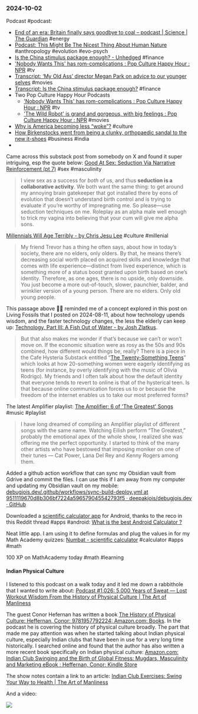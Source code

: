 ### 2024-10-02
Podcast #podcast:
- [End of an era: Britain finally says goodbye to coal – podcast | Science | The Guardian](https://www.theguardian.com/science/audio/2024/sep/30/end-of-an-era-britain-finally-says-goodbye-to-coal-podcast) #energy 
- [Podcast: This Might Be The Nicest Thing About Human Nature](https://onhumans.substack.com/p/podcast-this-might-be-the-nicest) #anthropology #evolution #evo-psych 
- [Is the China stimulus package enough? - Unhedged](https://www.listennotes.com/podcasts/unhedged/is-the-china-stimulus-j9vZo5-70JK/) #finance 
- ['Nobody Wants This' has rom-complications : Pop Culture Happy Hour : NPR](https://www.npr.org/2026/01/01/1198005278/nobody-wants-this-has-rom-complications) #tv 
- [Transcript: ‘My Old Ass’ director Megan Park on advice to our younger selves](https://www.ft.com/content/e66a21de-1723-4290-81e9-777a0d488429) #movies 
- [Transcript: Is the China stimulus package enough?](https://www.ft.com/content/49fc113d-457e-40e6-a462-20c488b24a53) #finance
- Two Pop Culture Happy Hour Podcasts
	- ['Nobody Wants This' has rom-complications : Pop Culture Happy Hour : NPR](https://www.npr.org/2026/01/01/1198005278/nobody-wants-this-has-rom-complications) #tv 
	- ['The Wild Robot' is grand and gorgeous, with big feelings : Pop Culture Happy Hour : NPR](https://www.npr.org/2024/10/02/1202966840/the-wild-robot-is-grand-and-gorgeous-with-big-feelings) #movies 
- [Why is America becoming less “woke”?](https://www.economist.com/podcasts/2024/09/27/why-is-america-becoming-less-woke) #culture 
- [How Birkenstocks went from being a clunky, orthopaedic sandal to the new it-shoes](https://www.listennotes.com/podcasts/daybreak/how-birkenstocks-went-from-5FA1orc08xu/) #business #india 
- 

Came across this substack post from somebody on X and found it super intriguing, esp the quote below: [Good At Sex: Seduction Via Narrative Reinforcement (pt 7)](https://aella.substack.com/p/good-at-sex-seduction-via-narrative) #sex #masculinity 

> I view sex as a success for _both_ of us, and thus **seduction is a collaborative activity**. We both want the same thing: to get around my annoying brain gatekeeper that got installed there by eons of evolution that doesn’t understand birth control and is trying to evaluate if you’re worthy of impregnating me. So please—use seduction techniques on me. Roleplay as an alpha male well enough to trick my vagina into believing that your cum will give me alpha sons.

[Millennials Will Age Terribly - by Chris Jesu Lee](https://salieriredemption.substack.com/p/millennials-will-age-terribly) #culture #millenial

> My friend Trevor has a thing he often says, about how in today’s society, there are no elders, only olders. By that, he means there’s decreasing social worth placed on acquired skills and knowledge that comes with life experience—distinct from lived experience, which is something more of a status boost granted upon birth based on one’s identity. Therefore, as one ages, there is no upside, only downside. You just become a more out-of-touch, slower, paunchier, balder, and wrinklier version of a young person. There are no elders. Only old young people.

This passage above ☝🏽 reminded me of a concept explored in this post on Living Fossils that I posted on 2024-08-11, about how technology upends wisdom, and the faster technology changes, the less the elderly can keep up: [Technology, Part III: A Fish Out of Water - by Josh Zlatkus](https://thelivingfossils.substack.com/p/technology-part-iii-a-fish-out-of). 

> But that also makes me wonder if that’s because we can’t or won’t move on. If the economic situation were as rosy as the 50s and 90s combined, how different would things be, really? There is a piece in the Cafe Hysteria Substack entitled “[The Twenty-Something Teens](https://madisonhuizinga.substack.com/p/the-twenty-something-teens)” which looks at how 20-something women were eagerly identifying as teens (for instance, by overly identifying with the music of Olivia Rodrigo). My friends and I often talk about how the default identity that everyone tends to revert to online is that of the hysterical teen. Is that because online communication forces us to or because the freedom of the internet enables us to take our most preferred forms?


The latest Amplifier playlist: [The Amplifier: 6 of 'The Greatest' Songs](https://music.youtube.com/playlist?list=PLu_RmAJBNiIKML4tfwwB7g8ll70gA61uJ&si=6q1w4VptIvoDfs_1) #music #playlist 

> I have long dreamed of compiling an Amplifier playlist of different songs with the same name. Watching Eilish perform “The Greatest,” probably the emotional apex of the whole show, I realized she was offering me the perfect opportunity. I started to think of the many other artists who have bestowed that imposing moniker on one of their tunes — Cat Power, Lana Del Rey and Kenny Rogers among them.

Added a github action workflow that can sync my Obsidian vault from Gdrive and commit the files. I can use this if I am away from my computer and updating my Obsidian vault on my mobile: [debugjois.dev/.github/workflows/sync-build-deploy.yml at 9511119670d8b306bf7224a596579045542793f5 · deepakjois/debugjois.dev · GitHub](https://github.com/deepakjois/debugjois.dev/blob/9511119670d8b306bf7224a596579045542793f5/.github/workflows/sync-build-deploy.yml)

Downloaded a [scientific calculator app](https://play.google.com/store/apps/details?id=all.in.one.calculator) for Android, thanks to the reco in this Reddit thread #apps #android: [What is the best Android Calculator ?](https://www.reddit.com/r/androidapps/comments/11ihoum/what_is_the_best_android_calculator/)

Neat little app. I am using it to define formulas and plug the values in for my Math Academy quizzes: [Numbat - scientific calculator](https://numbat.dev/) #calculator #apps #math

100 XP on MathAcademy today #math #learning
#### Indian Physical Culture
I listened to this podcast on a walk today and it led me down a rabbithole that I wanted to write about: [Podcast #1,026: 5,000 Years of Sweat — Lost Workout Wisdom From the History of Physical Culture | The Art of Manliness](https://www.artofmanliness.com/health-fitness/fitness/podcast-1026-5000-years-of-sweat-lost-workout-wisdom-from-the-history-of-physical-culture/)

The guest Conor Hefernan has written a book [The History of Physical Culture: Heffernan, Conor: 9781957792224: Amazon.com: Books](https://amzn.to/4ehTnTE). In the podcast he is covering the history of physical culture broadly. The part that made me pay attention was when he started talking about Indian physical culture, especially Indian clubs that have been in use for a very long time historically. I searched online and found that the author has also written a more recent book specifically on Indian physical culture: [Amazon.com: Indian Club Swinging and the Birth of Global Fitness: Mugdars, Masculinity and Marketing eBook : Heffernan, Conor: Kindle Store](https://www.amazon.com/Indian-Swinging-Birth-Global-Fitness-ebook/dp/B0CLGVBF82)

The show notes contain a link to an article: [Indian Club Exercises: Swing Your Way to Health | The Art of Manliness](https://www.artofmanliness.com/health-fitness/fitness/an-introduction-to-indian-club-training/)

And a video:

![](https://www.youtube.com/watch?v=JkFtaw9LB6I)
